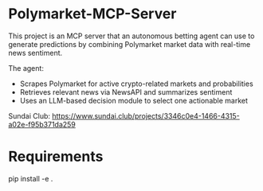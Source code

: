 # Polymarket-MCP-Server
This project is an MCP server that an autonomous betting agent can use to generate predictions by combining Polymarket market data with real-time news sentiment. 

The agent:

* Scrapes Polymarket for active crypto-related markets and probabilities
* Retrieves relevant news via NewsAPI and summarizes sentiment
* Uses an LLM-based decision module to select one actionable market

Sundai Club: https://www.sundai.club/projects/3346c0e4-1466-4315-a02e-f95b371da259

# Requirements
pip install -e .
